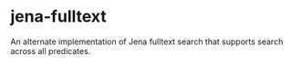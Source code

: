 # jena-fulltext
An alternate implementation of Jena fulltext search that supports search across all predicates.
